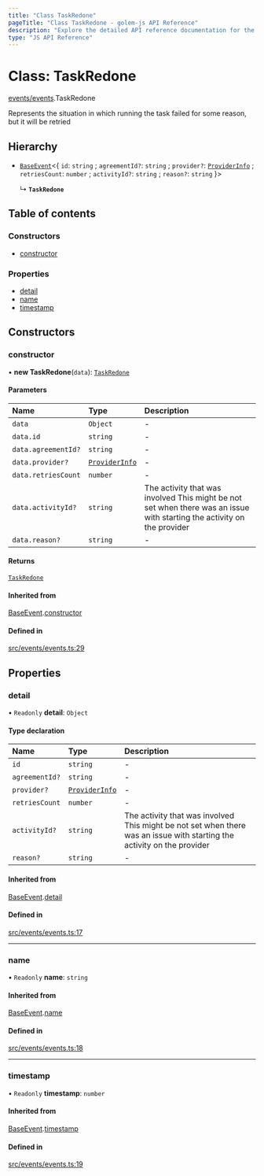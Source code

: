 ```yaml
---
title: "Class TaskRedone"
pageTitle: "Class TaskRedone - golem-js API Reference"
description: "Explore the detailed API reference documentation for the Class TaskRedone within the golem-js SDK for the Golem Network."
type: "JS API Reference"
---
```

# Class: TaskRedone

[events/events](../modules/events_events).TaskRedone

Represents the situation in which running the task failed for some reason, but it will be retried

## Hierarchy

- [`BaseEvent`](events_events.BaseEvent)\<\{ `id`: `string` ; `agreementId?`: `string` ; `provider?`: [`ProviderInfo`](../interfaces/agreement_agreement.ProviderInfo) ; `retriesCount`: `number` ; `activityId?`: `string` ; `reason?`: `string`  }\>

  ↳ **`TaskRedone`**

## Table of contents

### Constructors

- [constructor](events_events.TaskRedone#constructor)

### Properties

- [detail](events_events.TaskRedone#detail)
- [name](events_events.TaskRedone#name)
- [timestamp](events_events.TaskRedone#timestamp)

## Constructors

### constructor

• **new TaskRedone**(`data`): [`TaskRedone`](events_events.TaskRedone)

#### Parameters

| Name | Type | Description |
| :------ | :------ | :------ |
| `data` | `Object` | - |
| `data.id` | `string` | - |
| `data.agreementId?` | `string` | - |
| `data.provider?` | [`ProviderInfo`](../interfaces/agreement_agreement.ProviderInfo) | - |
| `data.retriesCount` | `number` | - |
| `data.activityId?` | `string` | The activity that was involved This might be not set when there was an issue with starting the activity on the provider |
| `data.reason?` | `string` | - |

#### Returns

[`TaskRedone`](events_events.TaskRedone)

#### Inherited from

[BaseEvent](events_events.BaseEvent).[constructor](events_events.BaseEvent#constructor)

#### Defined in

[src/events/events.ts:29](https://github.com/golemfactory/golem-js/blob/22da85c/src/events/events.ts#L29)

## Properties

### detail

• `Readonly` **detail**: `Object`

#### Type declaration

| Name | Type | Description |
| :------ | :------ | :------ |
| `id` | `string` | - |
| `agreementId?` | `string` | - |
| `provider?` | [`ProviderInfo`](../interfaces/agreement_agreement.ProviderInfo) | - |
| `retriesCount` | `number` | - |
| `activityId?` | `string` | The activity that was involved This might be not set when there was an issue with starting the activity on the provider |
| `reason?` | `string` | - |

#### Inherited from

[BaseEvent](events_events.BaseEvent).[detail](events_events.BaseEvent#detail)

#### Defined in

[src/events/events.ts:17](https://github.com/golemfactory/golem-js/blob/22da85c/src/events/events.ts#L17)

___

### name

• `Readonly` **name**: `string`

#### Inherited from

[BaseEvent](events_events.BaseEvent).[name](events_events.BaseEvent#name)

#### Defined in

[src/events/events.ts:18](https://github.com/golemfactory/golem-js/blob/22da85c/src/events/events.ts#L18)

___

### timestamp

• `Readonly` **timestamp**: `number`

#### Inherited from

[BaseEvent](events_events.BaseEvent).[timestamp](events_events.BaseEvent#timestamp)

#### Defined in

[src/events/events.ts:19](https://github.com/golemfactory/golem-js/blob/22da85c/src/events/events.ts#L19)
